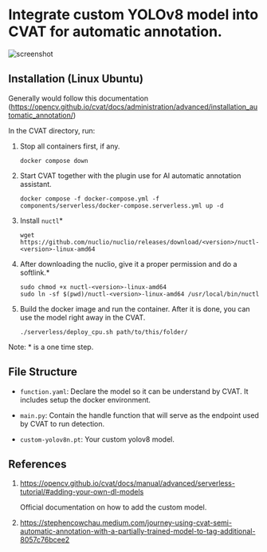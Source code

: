 # Integrate custom YOLOv8 model into CVAT for automatic annotation.

![screenshot](screenshot.png)

## Installation (Linux Ubuntu)

Generally would follow this documentation (https://opencv.github.io/cvat/docs/administration/advanced/installation_automatic_annotation/)

In the CVAT directory, run:

1. Stop all containers first, if any.

	```
	docker compose down
	```
 
1. Start CVAT together with the plugin use for AI automatic annotation assistant.
	
	```
	docker compose -f docker-compose.yml -f components/serverless/docker-compose.serverless.yml up -d
	```
1. Install `nuctl`*
   
	```
	wget https://github.com/nuclio/nuclio/releases/download/<version>/nuctl-<version>-linux-amd64
	```
	

1. After downloading the nuclio, give it a proper permission and do a softlink.*
   
	```
	sudo chmod +x nuctl-<version>-linux-amd64
	sudo ln -sf $(pwd)/nuctl-<version>-linux-amd64 /usr/local/bin/nuctl
	```
	

1. Build the docker image and run the container. After it is done, you can use the model right away in the CVAT.
	```
	./serverless/deploy_cpu.sh path/to/this/folder/
	```

Note: * is a one time step.

## File Structure

- `function.yaml`: Declare the model so it can be understand by CVAT. It includes setup the docker environment.

- `main.py`: Contain the handle function that will serve as the endpoint used by CVAT to run detection.

- `custom-yolov8n.pt`: Your custom yolov8 model.

## References

1. https://opencv.github.io/cvat/docs/manual/advanced/serverless-tutorial/#adding-your-own-dl-models

	Official documentation on how to add the custom model.

1. https://stephencowchau.medium.com/journey-using-cvat-semi-automatic-annotation-with-a-partially-trained-model-to-tag-additional-8057c76bcee2

